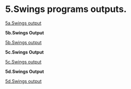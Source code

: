 # 5.Swings programs outputs.

[5a.Swings output](https://github.com/LearnerSrush/java-program-with-output/blob/main/5.Swing_programs/5aSwings.png)

**5b.Swings Output**

[5b.Swings output](https://github.com/LearnerSrush/java-program-with-output/blob/main/5.Swing_programs/5bSwings.png)

**5c.Swings Output**

[5c.Swings output](https://github.com/LearnerSrush/java-program-with-output/blob/main/5.Swing_programs/5c.Swings.png)

**5d.Swings Output**

[5d.Swings output](https://github.com/LearnerSrush/java-program-with-output/blob/main/5.Swing_programs/5d.Swings.png)
